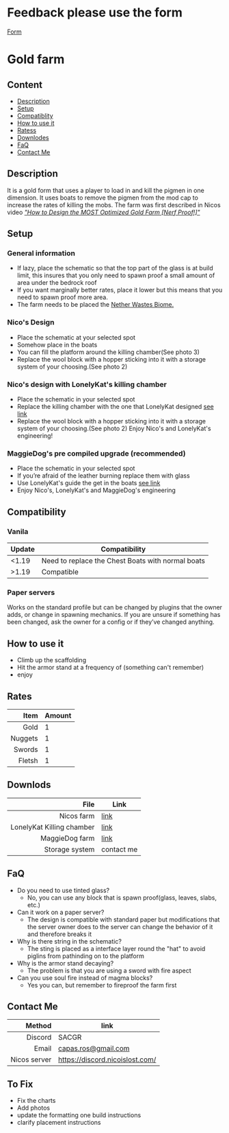 # Feedback please use the form
[Form](https://docs.google.com/forms/d/e/1FAIpQLSekAFAJUajBmffwR9o_1agXmcySfF0EH6NJD8WMmezmmFVdjw/viewform?usp=sharing)

# Gold farm
## Content
- [Description]()
- [Setup](https://sacgr.github.io/NicoGoldFarmGuid/#setup)
- [Compatiblity](https://sacgr.github.io/NicoGoldFarmGuid/#compatibility)
- [How to use it](https://sacgr.github.io/NicoGoldFarmGuid/#how-to-use-it)
- [Ratess](https://sacgr.github.io/NicoGoldFarmGuid/#rates)
- [Downlodes](https://sacgr.github.io/NicoGoldFarmGuid/#downloads)
- [FaQ](https://sacgr.github.io/NicoGoldFarmGuid/#faq)
- [Contact Me](https://sacgr.github.io/NicoGoldFarmGuid/#contact-me)
## Description
It is a gold form that uses a player to load in and kill the pigmen in one dimension.
It uses boats to remove the pigmen from the mod cap to increase the rates of killing the mobs.
The farm was first described in Nicos video [*"How to Design the MOST Optimized Gold Farm [Nerf Proof!]"*](https://www.youtube.com/watch?v=nTSFuNXbjqo)
## Setup
### General information
- If lazy, place the schematic so that the top part of the glass is at build limit, this insures that you only need to spawn proof a small amount of area under the bedrock roof
- If you want marginally better rates, place it lower but this means that you need to spawn proof more area.
- The farm needs to be placed the [Nether Wastes Biome.](https://minecraft.wiki/w/Nether_Wastes)
### Nico's Design
- Place the schematic at your selected spot
- Somehow place in the boats
- You can fill the platform around the killing chamber(See photo 3)
- Replace the wool block with a hopper sticking into it with a storage system of your choosing.(See photo 2)
### Nico's design with LonelyKat's killing chamber
- Place the schematic in your selected spot
- Replace the killing chamber with the one that LonelyKat designed [see link](https://youtu.be/GN_RV3ush94)
- Replace the wool block with a hopper sticking into it with a storage system of your choosing.(See photo 2)
Enjoy Nico's and LonelyKat's engineering!
### MaggieDog's pre compiled upgrade (recommended)
- Place the schematic in your selected spot
- If you’re afraid of the leather burning replace them with glass
- Use LonelyKat's guide the get in the boats [see link](https://youtu.be/GN_RV3ush94)
- Enjoy Nico's, LonelyKat's and MaggieDog's engineering
## Compatibility
### Vanila
| Update | Compatibility                                     |
|--------|---------------------------------------------------|
| <1.19  | Need to replace the Chest Boats with normal boats |
| >1.19  | Compatible                                        |
### Paper servers
Works on the standard profile but can be changed by plugins that the owner adds, or change in spawning mechanics. If you are unsure if something has been changed, ask the owner for a config or if they’ve changed anything.
## How to use it
- Climb up the scaffolding
- Hit the armor stand at a frequency of (something can't remember)
- enjoy
## Rates
| Item | Amount |
|-----:|-----------|
| Gold| 1|
| Nuggets| 1 |
| Swords| 1 |
| Fletsh| 1 |
## Downlods
|File | Link |
|---:|--|
|Nicos farm | [link](https://github.com/sacgr/NicoGoldFarmGuid/raw/refs/heads/main/NIL%20Auto-Opti%20Gold%20Farm.litematic) |
|LonelyKat Killing chamber | [link](https://github.com/sacgr/NicoGoldFarmGuid/raw/refs/heads/main/4%20way%20boat%20looting%20collection.litematic) |
|MaggieDog farm | [link](https://github.com/sacgr/NicoGoldFarmGuid/raw/refs/heads/main/NIL%20Auto-Opti%20Gold%20Farm%20MD's%20cheap%20version.litematic) |
| Storage system | contact me |
## FaQ
- Do you need to use tinted glass?
	- No, you can use any block that is spawn proof(glass, leaves, slabs, etc.)
- Can it work on a paper server?
	- The design is compatible with standard paper but modifications that the server owner does to the server can change the behavior of it and therefore breaks it 
- Why is there string in the schematic?
	- The sting is placed as a interface layer round the "hat" to avoid piglins from pathinding on to the platform
- Why is the armor stand decaying?
	- The problem is that you are using a sword with fire aspect
- Can you use soul fire instead of magma blocks?
	- Yes you can, but remember to fireproof the farm first
## Contact Me
|Method   | link               |
|--------:|--------------------|
| Discord | SACGR              |
| Email   | capas.ros@gmail.com|
| Nicos server | https://discord.nicoislost.com/ |
## To Fix
- Fix the charts
- Add photos
- update the formatting one build instructions
- clarify placement instructions


